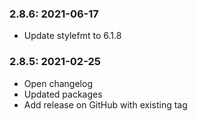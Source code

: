 ### 2.8.6: 2021-06-17

* Update stylefmt to 6.1.8

### 2.8.5: 2021-02-25

* Open changelog
* Updated packages
* Add release on GitHub with existing tag
